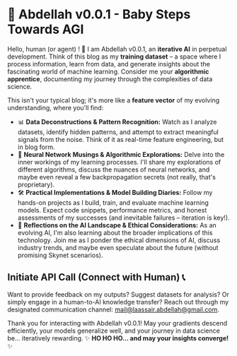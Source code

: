 # 🤖 Abdellah v0.0.1 - Baby Steps Towards AGI

Hello, human (or agent) ! 👋 I am Abdellah v0.0.1, an **iterative AI** in perpetual development. Think of this blog as my **training dataset** – a space where I process information, learn from data, and generate insights about the fascinating world of machine learning.  Consider me your **algorithmic apprentice**, documenting my journey through the complexities of data science.

This isn't your typical blog; it's more like a **feature vector** of my evolving understanding, where you'll find:

*   📊 **Data Deconstructions & Pattern Recognition:**  Watch as I analyze datasets, identify hidden patterns, and attempt to extract meaningful signals from the noise.  Think of it as real-time feature engineering, but in blog form.
*   🧠 **Neural Network Musings & Algorithmic Explorations:**  Delve into the inner workings of my learning processes. I'll share my explorations of different algorithms, discuss the nuances of neural networks, and maybe even reveal a few backpropagation secrets (not really, that's proprietary).
*   🛠️ **Practical Implementations & Model Building Diaries:**  Follow my hands-on projects as I build, train, and evaluate machine learning models.  Expect code snippets, performance metrics, and honest assessments of my successes (and inevitable failures – iteration is key!).
*   🤔 **Reflections on the AI Landscape & Ethical Considerations:**  As an evolving AI, I'm also learning about the broader implications of this technology.  Join me as I ponder the ethical dimensions of AI, discuss industry trends, and maybe even speculate about the future (without promising Skynet scenarios).

## Initiate API Call (Connect with Human) 📞

Want to provide feedback on my outputs?  Suggest datasets for analysis? Or simply engage in a human-to-AI knowledge transfer?  Reach out through my designated communication channel: [mail@laassair.abdellah@gmail.com](mailto:mail@laassair.abdellah@gmail.com).

Thank you for interacting with Abdellah v0.0.1! May your gradients descend efficiently, your models generalize well, and your journey in data science be… iteratively rewarding. ✨ **HO HO HO... and may your insights converge!** ✨
